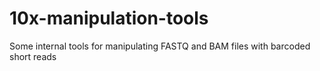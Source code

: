 # 10x-manipulation-tools
Some internal tools for manipulating FASTQ and BAM files with barcoded short reads
